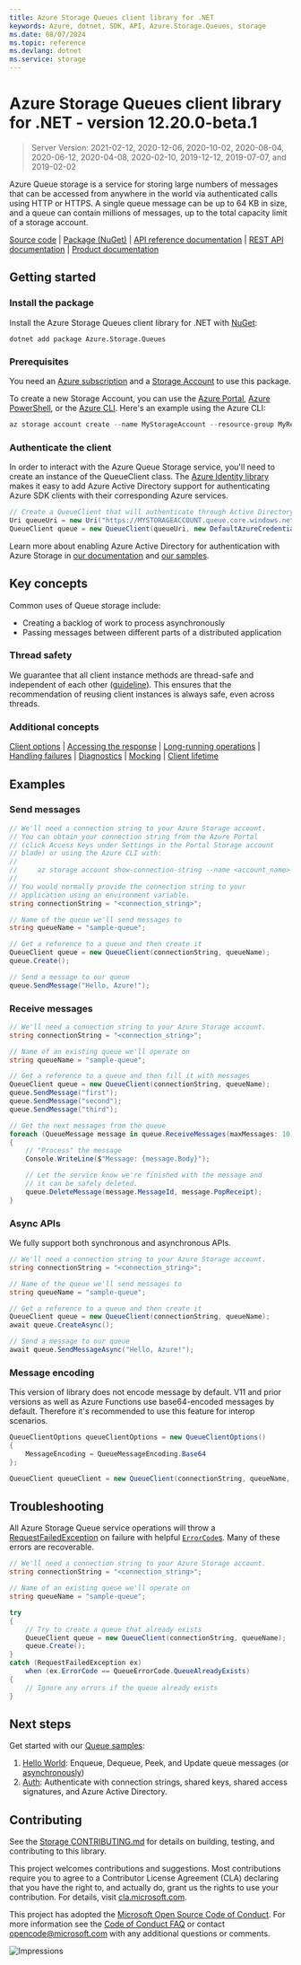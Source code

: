 ```yaml
---
title: Azure Storage Queues client library for .NET
keywords: Azure, dotnet, SDK, API, Azure.Storage.Queues, storage
ms.date: 08/07/2024
ms.topic: reference
ms.devlang: dotnet
ms.service: storage
---
```

# Azure Storage Queues client library for .NET - version 12.20.0-beta.1 


> Server Version: 2021-02-12, 2020-12-06, 2020-10-02, 2020-08-04, 2020-06-12, 2020-04-08, 2020-02-10, 2019-12-12, 2019-07-07, and 2019-02-02

Azure Queue storage is a service for storing large numbers of messages that
can be accessed from anywhere in the world via authenticated calls using
HTTP or HTTPS.  A single queue message can be up to 64 KB in size, and a
queue can contain millions of messages, up to the total capacity limit of
a storage account.

[Source code][source] | [Package (NuGet)][package] | [API reference documentation][docs] | [REST API documentation][rest_docs] | [Product documentation][product_docs]

## Getting started

### Install the package

Install the Azure Storage Queues client library for .NET with [NuGet][nuget]:

```dotnetcli
dotnet add package Azure.Storage.Queues
```

### Prerequisites

You need an [Azure subscription][azure_sub] and a
[Storage Account][storage_account_docs] to use this package.

To create a new Storage Account, you can use the [Azure Portal][storage_account_create_portal],
[Azure PowerShell][storage_account_create_ps], or the [Azure CLI][storage_account_create_cli].
Here's an example using the Azure CLI:

```Powershell
az storage account create --name MyStorageAccount --resource-group MyResourceGroup --location westus --sku Standard_LRS
```

### Authenticate the client

In order to interact with the Azure Queue Storage service, you'll need to create an instance of the QueueClient class.  The [Azure Identity library][identity] makes it easy to add Azure Active Directory support for authenticating Azure SDK clients with their corresponding Azure services.

```C# Snippet:Azure_Storage_Queues_Samples_Sample01a_HelloWorld_IdentityAuth
// Create a QueueClient that will authenticate through Active Directory
Uri queueUri = new Uri("https://MYSTORAGEACCOUNT.queue.core.windows.net/QUEUENAME");
QueueClient queue = new QueueClient(queueUri, new DefaultAzureCredential());
```

Learn more about enabling Azure Active Directory for authentication with Azure Storage in [our documentation][storage_ad] and [our samples](#next-steps).

## Key concepts

Common uses of Queue storage include:

- Creating a backlog of work to process asynchronously
- Passing messages between different parts of a distributed application

### Thread safety
We guarantee that all client instance methods are thread-safe and independent of each other ([guideline](https://azure.github.io/azure-sdk/dotnet_introduction.html#dotnet-service-methods-thread-safety)). This ensures that the recommendation of reusing client instances is always safe, even across threads.

### Additional concepts
<!-- CLIENT COMMON BAR -->
[Client options](https://github.com/Azure/azure-sdk-for-net/blob/Azure.Storage.Queues_12.20.0-beta.1/sdk/core/Azure.Core/README.md#configuring-service-clients-using-clientoptions) |
[Accessing the response](https://github.com/Azure/azure-sdk-for-net/blob/Azure.Storage.Queues_12.20.0-beta.1/sdk/core/Azure.Core/README.md#accessing-http-response-details-using-responset) |
[Long-running operations](https://github.com/Azure/azure-sdk-for-net/blob/Azure.Storage.Queues_12.20.0-beta.1/sdk/core/Azure.Core/README.md#consuming-long-running-operations-using-operationt) |
[Handling failures](https://github.com/Azure/azure-sdk-for-net/blob/Azure.Storage.Queues_12.20.0-beta.1/sdk/core/Azure.Core/README.md#reporting-errors-requestfailedexception) |
[Diagnostics](https://github.com/Azure/azure-sdk-for-net/blob/Azure.Storage.Queues_12.20.0-beta.1/sdk/core/Azure.Core/samples/Diagnostics.md) |
[Mocking](https://learn.microsoft.com/dotnet/azure/sdk/unit-testing-mocking) |
[Client lifetime](https://devblogs.microsoft.com/azure-sdk/lifetime-management-and-thread-safety-guarantees-of-azure-sdk-net-clients/)
<!-- CLIENT COMMON BAR -->

## Examples

### Send messages

```C# Snippet:Azure_Storage_Queues_Samples_Sample01a_HelloWorld_SendMessage
// We'll need a connection string to your Azure Storage account.
// You can obtain your connection string from the Azure Portal
// (click Access Keys under Settings in the Portal Storage account
// blade) or using the Azure CLI with:
//
//     az storage account show-connection-string --name <account_name> --resource-group <resource_group>
//
// You would normally provide the connection string to your
// application using an environment variable.
string connectionString = "<connection_string>";

// Name of the queue we'll send messages to
string queueName = "sample-queue";

// Get a reference to a queue and then create it
QueueClient queue = new QueueClient(connectionString, queueName);
queue.Create();

// Send a message to our queue
queue.SendMessage("Hello, Azure!");
```

### Receive messages

```C# Snippet:Azure_Storage_Queues_Samples_Sample01a_HelloWorld_ReceiveMessages
// We'll need a connection string to your Azure Storage account.
string connectionString = "<connection_string>";

// Name of an existing queue we'll operate on
string queueName = "sample-queue";

// Get a reference to a queue and then fill it with messages
QueueClient queue = new QueueClient(connectionString, queueName);
queue.SendMessage("first");
queue.SendMessage("second");
queue.SendMessage("third");

// Get the next messages from the queue
foreach (QueueMessage message in queue.ReceiveMessages(maxMessages: 10).Value)
{
    // "Process" the message
    Console.WriteLine($"Message: {message.Body}");

    // Let the service know we're finished with the message and
    // it can be safely deleted.
    queue.DeleteMessage(message.MessageId, message.PopReceipt);
}
```

### Async APIs

We fully support both synchronous and asynchronous APIs.

```C# Snippet:Azure_Storage_Queues_Samples_Sample01b_HelloWorld_SendMessageAsync
// We'll need a connection string to your Azure Storage account.
string connectionString = "<connection_string>";

// Name of the queue we'll send messages to
string queueName = "sample-queue";

// Get a reference to a queue and then create it
QueueClient queue = new QueueClient(connectionString, queueName);
await queue.CreateAsync();

// Send a message to our queue
await queue.SendMessageAsync("Hello, Azure!");
```

### Message encoding

This version of library does not encode message by default. V11 and prior versions as well as Azure Functions use base64-encoded messages by default.
Therefore it's recommended to use this feature for interop scenarios.

```C# Snippet:Azure_Storage_Queues_Samples_Sample03_MessageEncoding_ConfigureMessageEncodingAsync
QueueClientOptions queueClientOptions = new QueueClientOptions()
{
    MessageEncoding = QueueMessageEncoding.Base64
};

QueueClient queueClient = new QueueClient(connectionString, queueName, queueClientOptions);
```

## Troubleshooting

All Azure Storage Queue service operations will throw a
[RequestFailedException][RequestFailedException] on failure with
helpful [`ErrorCode`s][error_codes].  Many of these errors are recoverable.

```C# Snippet:Azure_Storage_Queues_Samples_Sample01a_HelloWorld_Errors
// We'll need a connection string to your Azure Storage account.
string connectionString = "<connection_string>";

// Name of an existing queue we'll operate on
string queueName = "sample-queue";

try
{
    // Try to create a queue that already exists
    QueueClient queue = new QueueClient(connectionString, queueName);
    queue.Create();
}
catch (RequestFailedException ex)
    when (ex.ErrorCode == QueueErrorCode.QueueAlreadyExists)
{
    // Ignore any errors if the queue already exists
}
```

## Next steps

Get started with our [Queue samples][samples]:

1. [Hello World](https://github.com/Azure/azure-sdk-for-net/blob/Azure.Storage.Queues_12.20.0-beta.1/sdk/storage/Azure.Storage.Queues/samples/Sample01a_HelloWorld.cs): Enqueue, Dequeue, Peek, and Update queue messages (or [asynchronously](https://github.com/Azure/azure-sdk-for-net/blob/Azure.Storage.Queues_12.20.0-beta.1/sdk/storage/Azure.Storage.Queues/samples/Sample01b_HelloWorldAsync.cs))
2. [Auth](https://github.com/Azure/azure-sdk-for-net/blob/Azure.Storage.Queues_12.20.0-beta.1/sdk/storage/Azure.Storage.Queues/samples/Sample02_Auth.cs): Authenticate with connection strings, shared keys, shared access signatures, and Azure Active Directory.

## Contributing

See the [Storage CONTRIBUTING.md][storage_contrib] for details on building,
testing, and contributing to this library.

This project welcomes contributions and suggestions.  Most contributions require
you to agree to a Contributor License Agreement (CLA) declaring that you have
the right to, and actually do, grant us the rights to use your contribution. For
details, visit [cla.microsoft.com][cla].

This project has adopted the [Microsoft Open Source Code of Conduct][coc].
For more information see the [Code of Conduct FAQ][coc_faq]
or contact [opencode@microsoft.com][coc_contact] with any
additional questions or comments.

![Impressions](https://azure-sdk-impressions.azurewebsites.net/api/impressions/azure-sdk-for-net%2Fsdk%2Fstorage%2FAzure.Storage.Queues%2FREADME.png)

<!-- LINKS -->
[source]: https://github.com/Azure/azure-sdk-for-net/tree/Azure.Storage.Queues_12.20.0-beta.1/sdk/storage/Azure.Storage.Queues/src
[package]: https://www.nuget.org/packages/Azure.Storage.Queues/
[docs]: /dotnet/api/azure.storage.queues
[rest_docs]: /rest/api/storageservices/queue-service-rest-api
[product_docs]: /azure/storage/queues/storage-queues-introduction
[nuget]: https://www.nuget.org/
[storage_account_docs]: /azure/storage/common/storage-account-overview
[storage_account_create_ps]: /azure/storage/common/storage-quickstart-create-account?tabs=azure-powershell
[storage_account_create_cli]: /azure/storage/common/storage-quickstart-create-account?tabs=azure-cli
[storage_account_create_portal]: /azure/storage/common/storage-quickstart-create-account?tabs=azure-portal
[azure_cli]: /cli/azure
[azure_sub]: https://azure.microsoft.com/free/dotnet/
[identity]: https://github.com/Azure/azure-sdk-for-net/tree/Azure.Storage.Queues_12.20.0-beta.1/sdk/identity/Azure.Identity/README.md
[storage_ad]: /azure/storage/common/storage-auth-aad
[storage_ad_sample]: samples/Sample02c_Auth_ActiveDirectory.cs
[RequestFailedException]: https://github.com/Azure/azure-sdk-for-net/tree/Azure.Storage.Queues_12.20.0-beta.1/sdk/core/Azure.Core/src/RequestFailedException.cs
[error_codes]: /rest/api/storageservices/queue-service-error-codes
[samples]: https://github.com/Azure/azure-sdk-for-net/blob/Azure.Storage.Queues_12.20.0-beta.1/sdk/storage/Azure.Storage.Queues/samples/
[storage_contrib]: https://github.com/Azure/azure-sdk-for-net/blob/Azure.Storage.Queues_12.20.0-beta.1/sdk/storage/CONTRIBUTING.md
[cla]: https://cla.microsoft.com
[coc]: https://opensource.microsoft.com/codeofconduct/
[coc_faq]: https://opensource.microsoft.com/codeofconduct/faq/
[coc_contact]: mailto:opencode@microsoft.com

